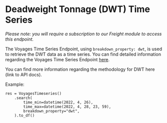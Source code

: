 # Deadweight Tonnage (DWT) Time Series

_Please note: you will require a subscription to our Freight module to access this endpoint._

The Voyages Time Series Endpoint, using `breakdown_property: dwt`, is used to retrieve the DWT data as a time series. You can find detailed information regarding the Voyages Time Series Endpoint [here](/endpoints/voyages_timeseries).

You can find more information regarding the methodology for DWT here (link to API docs).

Example:

```
res = VoyagesTimeseries()
    .search(
        time_min=datetime(2022, 4, 26),
        time_max=datetime(2022, 4, 28, 23, 59),
        breakdown_property="dwt",
    ).to_df()
```
